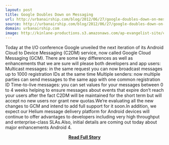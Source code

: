 ```yaml
---
layout: post
title: Google Doubles Down on Messaging
url: http://urbanairship.com/blog/2012/06/27/google-doubles-down-on-messaging/
source: http://urbanairship.com/blog/2012/06/27/google-doubles-down-on-messaging/
domain: urbanairship.com
image: http://kinlane-productions.s3.amazonaws.com/ap-evangelist-site/curated/screenshots/9352_api500_com.png
---
```


<p>Today at the I/O conference Google unveiled the next iteration of its Android Cloud to Device Messaging (C2DM) service, now called Google Cloud Messaging (GCM). There are some key differences as well as enhancements that we are sure will please both developers and app users: Multicast messages: in the same request you can now broadcast messages up to 1000 registration IDs at the same time Multiple senders: now multiple parties can send messages to the same app with one common registration ID Time-to-live messages: you can set values for your messages between 0 to 4 weeks helping to ensure messages about events that expire don’t reach your users after the fact C2DM will be maintained for the short term but will accept no new users nor grant new quotas.We’re evaluating all the new changes to GCM and intend to add full support for it soon.In addition, we expect our Helium message delivery platform for Android devices will continue to offer advantages to developers including very high throughput and enterprise-class SLAs.Also, initial details are coming out today about major enhancements Android 4.</p>
<center><p><a href="http://urbanairship.com/blog/2012/06/27/google-doubles-down-on-messaging/" style='padding:25px; font-sze:18px; font-weight: bold;'>Read Full Story</a></p></center>
